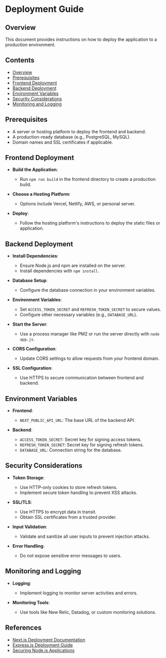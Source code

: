 # Deployment Guide

## Overview

This document provides instructions on how to deploy the application to a production environment.

## Contents

- [Overview](#overview)
- [Prerequisites](#prerequisites)
- [Frontend Deployment](#frontend-deployment)
- [Backend Deployment](#backend-deployment)
- [Environment Variables](#environment-variables)
- [Security Considerations](#security-considerations)
- [Monitoring and Logging](#monitoring-and-logging)

## Prerequisites

- A server or hosting platform to deploy the frontend and backend.
- A production-ready database (e.g., PostgreSQL, MySQL).
- Domain names and SSL certificates if applicable.

## Frontend Deployment

- **Build the Application**:
  - Run `npm run build` in the frontend directory to create a production build.

- **Choose a Hosting Platform**:
  - Options include Vercel, Netlify, AWS, or personal server.

- **Deploy**:
  - Follow the hosting platform's instructions to deploy the static files or application.

## Backend Deployment

- **Install Dependencies**:
  - Ensure Node.js and npm are installed on the server.
  - Install dependencies with `npm install`.

- **Database Setup**:
  - Configure the database connection in your environment variables.

- **Environment Variables**:
  - Set `ACCESS_TOKEN_SECRET` and `REFRESH_TOKEN_SECRET` to secure values.
  - Configure other necessary variables (e.g., `DATABASE_URL`).

- **Start the Server**:
  - Use a process manager like PM2 or run the server directly with `node app.js`.

- **CORS Configuration**:
  - Update CORS settings to allow requests from your frontend domain.

- **SSL Configuration**:
  - Use HTTPS to secure communication between frontend and backend.

## Environment Variables

- **Frontend**:
  - `NEXT_PUBLIC_API_URL`: The base URL of the backend API.

- **Backend**:
  - `ACCESS_TOKEN_SECRET`: Secret key for signing access tokens.
  - `REFRESH_TOKEN_SECRET`: Secret key for signing refresh tokens.
  - `DATABASE_URL`: Connection string for the database.

## Security Considerations

- **Token Storage**:
  - Use HTTP-only cookies to store refresh tokens.
  - Implement secure token handling to prevent XSS attacks.

- **SSL/TLS**:
  - Use HTTPS to encrypt data in transit.
  - Obtain SSL certificates from a trusted provider.

- **Input Validation**:
  - Validate and sanitize all user inputs to prevent injection attacks.

- **Error Handling**:
  - Do not expose sensitive error messages to users.

## Monitoring and Logging

- **Logging**:
  - Implement logging to monitor server activities and errors.

- **Monitoring Tools**:
  - Use tools like New Relic, Datadog, or custom monitoring solutions.

## References

- [Next.js Deployment Documentation](https://nextjs.org/docs/deployment)
- [Express.js Deployment Guide](https://expressjs.com/en/advanced/best-practice-performance.html)
- [Securing Node.js Applications](https://nodejs.org/en/knowledge/security/)
